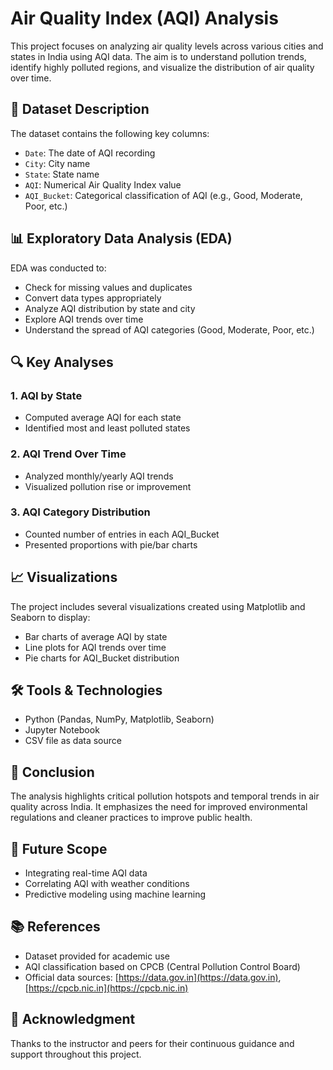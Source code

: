 # Air Quality Index (AQI) Analysis

This project focuses on analyzing air quality levels across various cities and states in India using AQI data. The aim is to understand pollution trends, identify highly polluted regions, and visualize the distribution of air quality over time.

## 📂 Dataset Description

The dataset contains the following key columns:

- `Date`: The date of AQI recording
- `City`: City name
- `State`: State name
- `AQI`: Numerical Air Quality Index value
- `AQI_Bucket`: Categorical classification of AQI (e.g., Good, Moderate, Poor, etc.)

## 📊 Exploratory Data Analysis (EDA)

EDA was conducted to:
- Check for missing values and duplicates
- Convert data types appropriately
- Analyze AQI distribution by state and city
- Explore AQI trends over time
- Understand the spread of AQI categories (Good, Moderate, Poor, etc.)

## 🔍 Key Analyses

### 1. AQI by State
- Computed average AQI for each state
- Identified most and least polluted states

### 2. AQI Trend Over Time
- Analyzed monthly/yearly AQI trends
- Visualized pollution rise or improvement

### 3. AQI Category Distribution
- Counted number of entries in each AQI_Bucket
- Presented proportions with pie/bar charts

## 📈 Visualizations

The project includes several visualizations created using Matplotlib and Seaborn to display:
- Bar charts of average AQI by state
- Line plots for AQI trends over time
- Pie charts for AQI_Bucket distribution

## 🛠 Tools & Technologies

- Python (Pandas, NumPy, Matplotlib, Seaborn)
- Jupyter Notebook
- CSV file as data source

## 📌 Conclusion

The analysis highlights critical pollution hotspots and temporal trends in air quality across India. It emphasizes the need for improved environmental regulations and cleaner practices to improve public health.

## 🚀 Future Scope

- Integrating real-time AQI data
- Correlating AQI with weather conditions
- Predictive modeling using machine learning

## 📚 References

- Dataset provided for academic use
- AQI classification based on CPCB (Central Pollution Control Board)
- Official data sources: [https://data.gov.in](https://data.gov.in), [https://cpcb.nic.in](https://cpcb.nic.in)

## 🙏 Acknowledgment

Thanks to the instructor and peers for their continuous guidance and support throughout this project.

